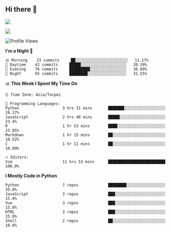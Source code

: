 ## Hi there 👋

![](https://github-readme-stats.vercel.app/api?username=CSY54&theme=nord&show_icons=true)

![](https://github-readme-stats.vercel.app/api/top-langs/?username=CSY54&theme=nord&layout=compact&card_width=445)

<!--START_SECTION:waka-->
![Profile Views](http://img.shields.io/badge/Profile%20Views-14-blue)

**I'm a Night 🦉** 

```text
🌞 Morning    23 commits     ██░░░░░░░░░░░░░░░░░░░░░░░   11.17% 
🌆 Daytime    42 commits     █████░░░░░░░░░░░░░░░░░░░░   20.39% 
🌃 Evening    76 commits     █████████░░░░░░░░░░░░░░░░   36.89% 
🌙 Night      65 commits     ████████░░░░░░░░░░░░░░░░░   31.55%

```


📊 **This Week I Spent My Time On** 

```text
⌚︎ Time Zone: Asia/Taipei

💬 Programming Languages: 
Python                   3 hrs 21 mins       ███████░░░░░░░░░░░░░░░░░░   28.27% 
JavaScript               2 hrs 46 mins       █████░░░░░░░░░░░░░░░░░░░░   23.4% 
R                        1 hr 53 mins        ████░░░░░░░░░░░░░░░░░░░░░   15.95% 
Markdown                 1 hr 15 mins        ██░░░░░░░░░░░░░░░░░░░░░░░   10.52% 
C                        1 hr 11 mins        ██░░░░░░░░░░░░░░░░░░░░░░░   10.09%

🔥 Editors: 
Vim                      11 hrs 53 mins      █████████████████████████   100.0%

```

**I Mostly Code in Python** 

```text
Python                   7 repos             ████████░░░░░░░░░░░░░░░░░   35.0% 
JavaScript               3 repos             ███░░░░░░░░░░░░░░░░░░░░░░   15.0% 
Vue                      3 repos             ███░░░░░░░░░░░░░░░░░░░░░░   15.0% 
HTML                     3 repos             ███░░░░░░░░░░░░░░░░░░░░░░   15.0% 
Shell                    2 repos             ██░░░░░░░░░░░░░░░░░░░░░░░   10.0%

```



<!--END_SECTION:waka-->

<!--
**CSY54/CSY54** is a ✨ _special_ ✨ repository because its `README.md` (this file) appears on your GitHub profile.

Here are some ideas to get you started:

- 🔭 I’m currently working on ...
- 🌱 I’m currently learning ...
- 👯 I’m looking to collaborate on ...
- 🤔 I’m looking for help with ...
- 💬 Ask me about ...
- 📫 How to reach me: ...
- 😄 Pronouns: ...
- ⚡ Fun fact: ...
-->
